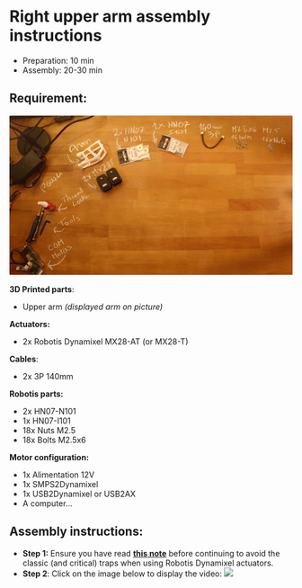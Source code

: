 # Right upper arm assembly instructions

- Preparation: 10 min
- Assembly: 20-30 min

## Requirement:
![](../img/right_upper_arm_assembly_BOM.jpg)

**3D Printed parts**:
- Upper arm *(displayed arm on picture)*

**Actuators:**
- 2x Robotis Dynamixel MX28-AT (or MX28-T)

**Cables**:
- 2x 3P 140mm


**Robotis parts:**
- 2x HN07-N101
- 1x HN07-I101
- 18x Nuts M2.5
- 18x Bolts M2.5x6

**Motor configuration:**
- 1x Alimentation 12V
- 1x SMPS2Dynamixel
- 1x USB2Dynamixel or USB2AX
- A computer...



## Assembly instructions:

- **Step 1:** Ensure you have read [**this note**](//github.com/poppy-project/Robotis-library/blob/master/doc/en/robotis_tricks.md) before continuing to avoid the classic (and critical) traps when using Robotis Dynamixel actuators.
- **Step 2**: Click on the image below to display the video:
[![](http://img.youtube.com/vi/cYhGwD6r6NQ/0.jpg)](http://youtu.be/cYhGwD6r6NQ)
